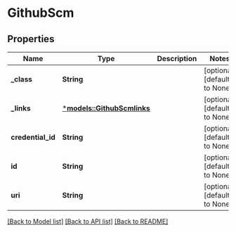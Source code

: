 # GithubScm

## Properties
Name | Type | Description | Notes
------------ | ------------- | ------------- | -------------
**_class** | **String** |  | [optional] [default to None]
**_links** | [***models::GithubScmlinks**](GithubScmlinks.md) |  | [optional] [default to None]
**credential_id** | **String** |  | [optional] [default to None]
**id** | **String** |  | [optional] [default to None]
**uri** | **String** |  | [optional] [default to None]

[[Back to Model list]](../README.md#documentation-for-models) [[Back to API list]](../README.md#documentation-for-api-endpoints) [[Back to README]](../README.md)



